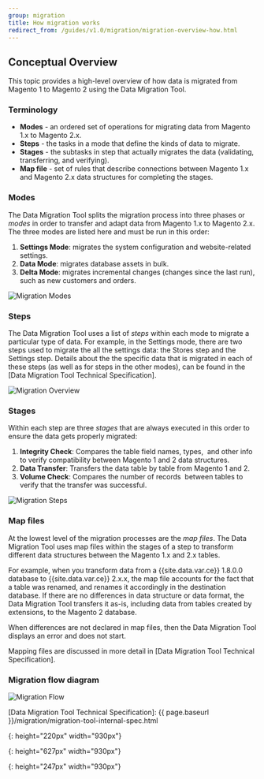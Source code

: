 ```yaml
---
group: migration
title: How migration works
redirect_from: /guides/v1.0/migration/migration-overview-how.html
---
```


## Conceptual Overview

This topic provides a high-level overview of how data is migrated from Magento 1 to Magento 2 using the Data Migration Tool.

### Terminology

* **Modes** - an ordered set of operations for migrating data from Magento 1.x to Magento 2.x.
* **Steps** - the tasks in a mode that define the kinds of data to migrate.
* **Stages** - the subtasks in step that actually migrates the data (validating, transferring, and verifying).
* **Map file** - set of rules that describe connections between Magento 1.x and Magento 2.x data structures for completing the stages.

### Modes

The Data Migration Tool splits the migration process into three phases or *modes* in order to transfer and adapt data from Magento 1.x to Magento 2.x. The three modes are listed here and must be run in this order:

1. **Settings Mode**: migrates the system configuration and website-related settings.
2. **Data Mode**: migrates database assets in bulk.
3. **Delta Mode**: migrates incremental changes (changes since the last run), such as new customers and orders.

![Migration Modes]

### Steps
The Data Migration Tool uses a list of *steps* within each mode to migrate a particular type of data. For example, in the Settings mode, there are two steps used to migrate the all the settings data: the Stores step and the Settings step. Details about the the specific data that is migrated in each of these steps (as well as for steps in the other modes), can be found in the [Data Migration Tool Technical Specification].

![Migration Overview]

### Stages
Within each step are three *stages* that are always executed in this order to ensure the data gets properly migrated: 
1. **Integrity Check**: Compares the table field names, types,  and other info to verify compatibility between Magento 1 and 2 data structures.
2. **Data Transfer**: Transfers the data table by table from Magento 1 and 2.
3. **Volume Check**: Compares the number of records  between tables to verify that the transfer was successful.

![Migration Steps]

### Map files
At the lowest level of the migration processes are the *map files*. The Data Migration Tool uses map files within the stages of a step to transform different data structures between the Magento 1.x and 2.x tables. 

For example, when you transform data from a {{site.data.var.ce}} 1.8.0.0 database to {{site.data.var.ce}} 2.x.x, the map file accounts for the fact that a table was renamed, and renames it accordingly in the destination database. If there are no differences in data structure or data format, the Data Migration Tool transfers it as-is, including data from tables created by extensions, to the Magento 2 database.

When differences are not declared in map files, then the Data Migration Tool displays an error and does not start.

Mapping files are discussed in more detail in [Data Migration Tool Technical Specification].

### Migration flow diagram

<p><img src="{{ site.baseurl }}/common/images/migration_flow.png" alt="Migration Flow"></p>


[Data Migration Tool Technical Specification]: {{ page.baseurl }}/migration/migration-tool-internal-spec.html

[Migration Modes]: images/MigrationModes2.png
{: height="220px" width="930px"}

[Migration Overview]: images/MigrationOverview2.png
{: height="627px" width="930px"}

[Migration Steps]: images/MigrationSteps2.png
{: height="247px" width="930px"}
